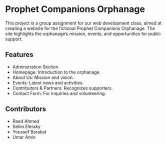 # Prophet Companions Orphanage

This project is a group assignment for our web development class, aimed at creating a website for the fictional Prophet Companions Orphanage. The site highlights the orphanage’s mission, events, and opportunities for public support.

## Features

- Adminstration Section
- Homepage: Introduction to the orphanage.
- About Us: Mission and vision.
- Events: Latest news and activities.
- Contributors & Partners: Recognizes supporters.
- Contact Form: For inquiries and volunteering.

## Contributors

- Raed Ahmed
- Selim Eleraky
- Youssef Barakat
- Umar Amin
